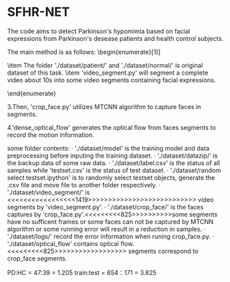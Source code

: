 # SFHR-NET

The code aims to detect Parkinson's hypomimia based on facial expressions from Parkinson's desease patients and health control subjects.

The main method is as follows:
\begin{enumerate}[1)]

\item The folder './dataset/patient/' and './dataset/normal/' is original dataset of this task. 
\item 'video_segment.py' will segment a complete video about 10s into some video segments containing facial expressions.

\end{enumerate}


3.Then, 'crop_face.py' utilizes MTCNN algorithm to capture faces in segments.

4.'dense_optical_flow' generates the optical flow from faces segments to record the motion information.

some folder contents:
· './dataset/model' is the training model and data preprocessing before inputing the training dataset.
· './dataset/datazip/' is the backup data of some raw data.
· './dataset/label.csv' is the status of all samples while 'testset.csv' is the status of test dataset.
· './dataset/random select testset.ipython' is to randomly select testset objects, generate the .csv file and move file to another folder respectively.
· './dataset/video_segment/' is <<<<<<<<<<<<<<<<<1419>>>>>>>>>>>>>>>>>>>>>>>>>>> video segments by 'video_segment.py'.
· './dataset/crop_face/' is the faces captures by 'crop_face.py'.<<<<<<<<<825>>>>>>>>>>some segments have no sufficent frames or some faces can not be captured by MTCNN algorithm or some running error will result in a reduction in samples.
· './dataset/logs/' record the error information when runing crop_face.py.
· './dataset/optical_flow' contains optical flow.<<<<<<<<<825>>>>>>>>>>>>>>>>>> segments correspond to crop_face segments.


PD:HC = 47:39 = 1.205
train:test = 654：171 = 3.825
